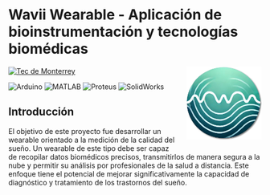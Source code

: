 # Wavii Wearable - Aplicación de bioinstrumentación y tecnologías biomédicas
<img src="images/wavii.png" alt="Logo" width="150" align="right" style="margin-left: 20px; margin-bottom: 20px;" />

[![Tec de Monterrey](https://img.shields.io/badge/Tec%20de%20Monterrey-0066B3?style=flat-square&logoColor=white)](https://tec.mx/)

![Arduino](https://img.shields.io/badge/Arduino-00979D?style=for-the-badge&logo=arduino&logoColor=white)
![MATLAB](https://img.shields.io/badge/MATLAB-0076A8?style=for-the-badge&logo=mathworks&logoColor=white)
![Proteus](https://img.shields.io/badge/Proteus-00A4E4?style=for-the-badge&logo=https://upload.wikimedia.org/wikipedia/en/5/5a/Proteus_Design_Suite_Atom_Logo.png&logoColor=white)
![SolidWorks](https://img.shields.io/badge/SolidWorks-292929?style=for-the-badge&logo=https://cdn.worldvectorlogo.com/logos/solidworks-logo-1.svg&logoColor=white)


## Introducción

El objetivo de este proyecto fue desarrollar un wearable orientado a la medición de la calidad del sueño. Un wearable de este tipo debe ser capaz de recopilar datos biomédicos precisos, transmitirlos de manera segura a la nube y permitir su análisis por profesionales de la salud a distancia. Este enfoque tiene el potencial de mejorar significativamente la capacidad de diagnóstico y tratamiento de los trastornos del sueño.
